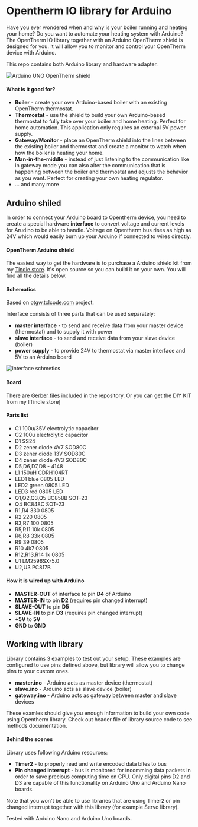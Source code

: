 # Opentherm IO library for Arduino

Have you ever wondered when and why is your boiler running and heating your home? Do you want to automate your heating system with Arduino? The OpenTherm IO library together with an Arduino OpenTherm shield is designed for you. It will allow you to monitor and control your OpenTherm device with Arduino.

This repo contains both Arduino library and hardware adapter.

![Arduino UNO OpenTherm shield](https://raw.githubusercontent.com/jpraus/arduino-opentherm/master/doc/otshield.jpg)

#### What is it good for? ####

- **Boiler** - create your own Arduino-based boiler with an existing OpenTherm thermostat.
- **Thermostat** - use the shield to build your own Arduino-based thermostat to fully take over your boiler and home heating. Perfect for home automation. This application only requires an external 5V power supply.
- **Gateway/Monitor** - place an OpenTherm shield into the lines between the existing boiler and thermostat and create a monitor to watch when how the boiler is heating your home.
- **Man-in-the-middle** -  instead of just listening to the communication like in gateway mode you can also alter the communication that is happening between the boiler and thermostat and adjusts the behavior as you want. Perfect for creating your own heating regulator.
- ... and many more

## Arduino shiled ##

In order to connect your Arduino board to Opentherm device, you need to create a special hardware **interface** to convert voltage and current levels for Arudino to be able to handle. Voltage on Opentherm bus rises as high as 24V which would easily burn up your Arduino if connected to wires directly.

#### OpenTherm Arduino shield ####

The easiest way to get the hardware is to purchase a Arduino shield kit from my [Tindie store](https://www.tindie.com/products/jiripraus/opentherm-arduino-shield-diy-kit). It's open source so you can build it on your own. You will find all the details below.

#### Schematics ####

Based on [otgw.tclcode.com](http://otgw.tclcode.com) project.

Interface consists of three parts that can be used separately:

- **master interface** - to send and receive data from your master device (thermostat) and to supply it with power
- **slave interface** - to send and receive data from your slave device (boiler)
- **power supply** - to provide 24V to thermostat via master interface and 5V to an Arduino board

![interface schmetics](https://raw.githubusercontent.com/jpraus/arduino-opentherm/master/doc/shield-schema-doc.png)

#### Board ####

There are [Gerber files](gerber/) included in the repository. Or you can get the DIY KIT from my [Tindie store]

#### Parts list ####

- C1 100u/35V electrolytic capacitor
- C2 100u electrolytic capacitor
- D1 SS24
- D2 zener diode 4V7 SOD80C
- D3 zener diode 13V SOD80C
- D4 zener diode 4V3 SOD80C
- D5,D6,D7,D8 - 4148
- L1 150uH CDRH104RT
- LED1 blue 0805 LED
- LED2 green 0805 LED
- LED3 red 0805 LED
- Q1,Q2,Q3,Q5 BC858B SOT-23
- Q4 BC848C SOT-23
- R1,R4 330 0805
- R2 220 0805
- R3,R7 100 0805
- R5,R11 10k 0805
- R6,R8 33k 0805
- R9 39 0805
- R10 4k7 0805
- R12,R13,R14 1k 0805
- U1 LM2596SX-5.0
- U2,U3 PC817B 

#### How it is wired up with Arduino ####

- **MASTER-OUT** of interface to pin **D4** of Arduino
- **MASTER-IN** to pin **D2** (requires pin changed interrupt)
- **SLAVE-OUT** to pin **D5**
- **SLAVE-IN** to pin **D3** (requires pin changed interrupt)
- **+5V** to **5V**
- **GND** to **GND**

## Working with library ##

Library contains 3 examples to test out your setup. These examples are configured to use pins defined above, but library will allow you to change pins to your custom ones.

- **master.ino** - Arduino acts as master device (thermostat)
- **slave.ino** - Arduino acts as slave device (boiler)
- **gateway.ino** - Arduino acts as gateway between master and slave devices

These examles should give you enough information to build your own code using Opentherm library. Check out header file of library source code to see methods documentation.

#### Behind the scenes ####

Library uses following Arduino resources:

- **Timer2** - to properly read and write encoded data bites to bus
- **Pin changed interrupt** - bus is monitored for incomming data packets in order to save precious computing time on CPU. Only digital pins D2 and D3 are capable of this functionality on Arduino Uno and Arduino Nano boards.

Note that you won't be able to use libraries that are using Timer2 or pin changed interrupt together with this library (for example Servo library).

Tested with Arduino Nano and Arduino Uno boards.
